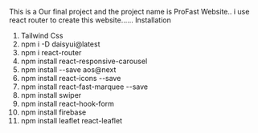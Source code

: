 This is a Our final project and the project name is ProFast Website..
i use react router to create this website......
Installation
1. Tailwind Css
2. npm i -D daisyui@latest
3. npm i react-router
4. npm install react-responsive-carousel
5. npm install --save aos@next
6. npm install react-icons --save
7. npm install react-fast-marquee --save
8. npm install swiper
12. npm install react-hook-form
13. npm install firebase
13. npm install leaflet react-leaflet